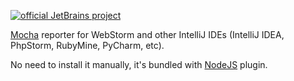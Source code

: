 [![official JetBrains project](http://jb.gg/badges/official-flat-square.svg)](https://confluence.jetbrains.com/display/ALL/JetBrains+on+GitHub)

[Mocha](http://visionmedia.github.io/mocha/) reporter for WebStorm and other IntelliJ IDEs (IntelliJ IDEA, PhpStorm, RubyMine, PyCharm, etc).

No need to install it manually, it's bundled with [NodeJS](https://plugins.jetbrains.com/plugin/6098) plugin.
